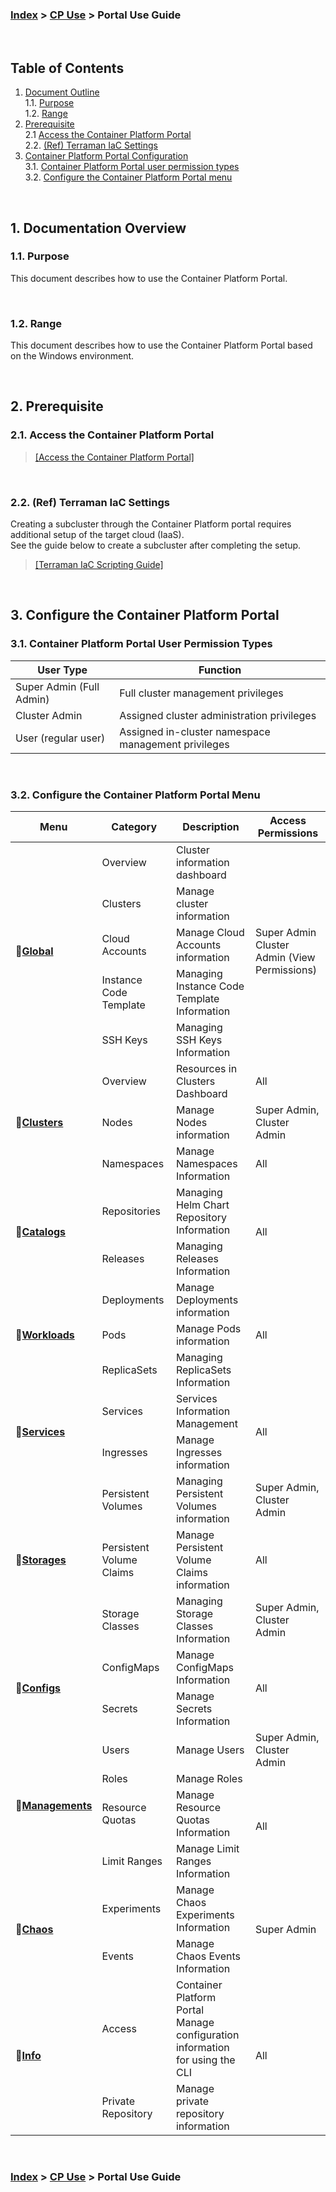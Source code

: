 ### [Index](https://github.com/K-PaaS/cp-guide-eng) > [CP Use](../README.md) >  Portal Use Guide

<br>

## Table of Contents

1. [Document Outline](#1)  
   1.1. [Purpose](#1-1)  
   1.2. [Range](#1-2)  
2. [Prerequisite](#2)  
   2.1  [Access the Container Platform Portal](#2-1)  
   2.2. [(Ref) Terraman IaC Settings](#2-2)    
3. [Container Platform Portal Configuration](#3)   
   3.1. [Container Platform Portal user permission types](#3-1)  
   3.2. [Configure the Container Platform Portal menu](#3-2)    


<br>

## <div id='1'/> 1. Documentation Overview

### <div id='1-1'/> 1.1. Purpose
This document describes how to use the Container Platform Portal.

<br>

### <div id='1-2'/> 1.2. Range
This document describes how to use the Container Platform Portal based on the Windows environment.

<br>

## <div id='2'>2. Prerequisite

### <div id='2-1'>2.1. Access the Container Platform Portal
> [[Access the Container Platform Portal]](./cp-portal-use-guide-access.md)

<br>

### <div id='2-2'>2.2. (Ref) Terraman IaC Settings
Creating a subcluster through the Container Platform portal requires additional setup of the target cloud (IaaS). <br>
See the guide below to create a subcluster after completing the setup.
> [[Terraman IaC Scripting Guide]](../../use-guide/terraman/cp-terraman-guide.md)

<br>



## <div id='3'/> 3. Configure the Container Platform Portal
### <div id='3-1'/> 3.1. Container Platform Portal User Permission Types
| <center>User Type</center> | <center>Function</center> |
| :--- | :--- | 
| Super Admin (Full Admin) | Full cluster management privileges |
| Cluster Admin | Assigned cluster administration privileges |
| User (regular user) | Assigned in-cluster namespace management privileges |

<br>

### <div id='3-2'/> 3.2. Configure the Container Platform Portal Menu

<table>
<thead>
  <tr>
    <th>Menu</th>
    <th>Category</th>
    <th>Description</th>
    <th>Access Permissions</th>
  </tr>
</thead>
<tbody>
  <tr>
    <td rowspan="5">🔗<a href="./cp-portal-use-guide-global.md"><b>Global</b></a></td>
    <td>Overview</td>
    <td>Cluster information dashboard</td>
    <td rowspan="5">Super Admin <br> Cluster Admin (View Permissions)</td>
  </tr>
  <tr>
    <td>Clusters</td>
    <td>Manage cluster information</td>
  </tr>
  <tr>
    <td>Cloud Accounts</td>
    <td>Manage Cloud Accounts information</td>
  </tr>
  <tr>
    <td>Instance Code Template</td>
    <td>Managing Instance Code Template Information</td>
  </tr>
  <tr>
    <td>SSH Keys</td>
    <td>Managing SSH Keys Information</td>
  </tr>   
  <tr>
    <td rowspan="3">🔗<a href="./cp-portal-use-guide-clusters.md"><b>Clusters</b></a></td>
    <td>Overview</td>
    <td>Resources in Clusters Dashboard</td>
    <td>All</td>
  </tr>
  <tr>
    <td>Nodes</td>
    <td>Manage Nodes information</td>
    <td>Super Admin, Cluster Admin</td>
  </tr>
  <tr>
    <td>Namespaces</td>
    <td>Manage Namespaces Information</td>
    <td>All</td>
  </tr>
  <tr>
    <td rowspan="2">🔗<a href="./cp-portal-use-guide-catalogs.md"><b>Catalogs</b></a></td>
    <td>Repositories</td>
    <td>Managing Helm Chart Repository Information</td>
    <td rowspan="2">All</td>
  </tr>
  <tr>
    <td>Releases</td>
    <td>Managing Releases Information</td>
  </tr>  
  <tr>
    <td rowspan="3">🔗<a href="./cp-portal-use-guide-workloads.md"><b>Workloads</b></a></td>
    <td>Deployments</td>
    <td>Manage Deployments information</td>
    <td rowspan="3">All</td>
  </tr>
  <tr>
    <td>Pods</td>
    <td>Manage Pods information</td>
  </tr>
  <tr>
    <td>ReplicaSets</td>
    <td>Managing ReplicaSets Information</td>
  </tr>
  <tr>
    <td rowspan="2">🔗<a href="./cp-portal-use-guide-services.md"><b>Services</b></a></td>
    <td>Services</td>
    <td>Services Information Management</td>
    <td rowspan="2">All</td>
  </tr>
  <tr>
    <td>Ingresses</td>
    <td> Manage Ingresses information</td>
  </tr>
  <tr>
    <td rowspan="3">🔗<a href="./cp-portal-use-guide-storages.md"><b>Storages</b></a></td>
    <td>Persistent Volumes</td>
    <td>Managing Persistent Volumes information</td>
    <td>Super Admin, Cluster Admin</td>
  </tr>
  <tr>
    <td>Persistent Volume Claims</td>
    <td>Manage Persistent Volume Claims information</td>
    <td>All</td>
  </tr>
  <tr>
    <td>Storage Classes</td>
    <td>Managing Storage Classes Information</td>
    <td>Super Admin, Cluster Admin</td>
  </tr>
 <tr>
    <td rowspan="2">🔗<a href="./cp-portal-use-guide-configs.md"><b>Configs</b></a></td>
    <td>ConfigMaps</td>
    <td> Manage ConfigMaps Information</td>
    <td rowspan="2">All</td>
  </tr>
  <tr>
    <td>Secrets</td>
    <td>Manage Secrets Information</td>
  </tr>
  <tr>
    <td rowspan="4">🔗<a href="./cp-portal-use-guide-managements.md"><b>Managements</b></a></td>
    <td>Users</td>
    <td>Manage Users</td>
    <td>Super Admin, Cluster Admin</td>
  </tr>
  <tr>
    <td>Roles</td>
    <td>Manage Roles</td>
    <td rowspan="3">All</td>
  </tr>
  <tr>
    <td>Resource Quotas</td>
    <td>Manage Resource Quotas Information</td>
  </tr>
  <tr>
    <td>Limit Ranges</td>
    <td>Manage Limit Ranges Information</td>
  </tr>
  <tr>
    <td rowspan="2">🔗<a href="./cp-portal-use-guide-chaos.md"><b>Chaos</b></a></td>
    <td>Experiments</td>
    <td>Manage Chaos Experiments Information</td>
    <td rowspan="2">Super Admin</td>
  </tr>
  <tr>
    <td>Events</td>
    <td>Manage Chaos Events Information</td>
  </tr>   
  <tr>
    <td rowspan="2">🔗<a href="./cp-portal-use-guide-info.md"><b>Info</b></a></td>
    <td>Access</td>
    <td>Container Platform Portal <br>Manage configuration information for using the CLI</td>
    <td rowspan="2">All</td>
  </tr>
  <tr>
    <td>Private Repository</td>
    <td>Manage private repository information</td>
  </tr>
</tbody>
</table>

<br>


### [Index](https://github.com/K-PaaS/cp-guide-eng) > [CP Use](../README.md) >  Portal Use Guide











